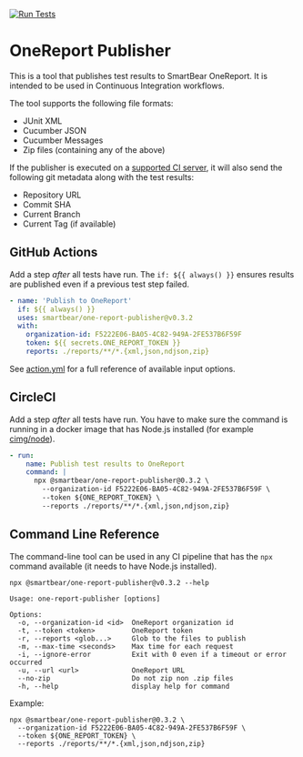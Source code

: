 [![Run Tests](https://github.com/SmartBear/one-report-publisher/actions/workflows/test.yaml/badge.svg)](https://github.com/SmartBear/one-report-publisher/actions/workflows/test.yaml)

# OneReport Publisher

This is a tool that publishes test results to SmartBear OneReport. It is intended to be used in Continuous Integration workflows.

The tool supports the following file formats:

- JUnit XML
- Cucumber JSON
- Cucumber Messages
- Zip files (containing any of the above)

If the publisher is executed on a [supported CI server](https://github.com/cucumber/ci-environment#supported-ci-servers),
it will also send the following git metadata along with the test results:

- Repository URL
- Commit SHA
- Current Branch
- Current Tag (if available)

## GitHub Actions

Add a step _after_ all tests have run. The `if: ${{ always() }}` ensures results are published even if a previous test
step failed.

```yml
- name: 'Publish to OneReport'
  if: ${{ always() }}
  uses: smartbear/one-report-publisher@v0.3.2
  with:
    organization-id: F5222E06-BA05-4C82-949A-2FE537B6F59F
    token: ${{ secrets.ONE_REPORT_TOKEN }}
    reports: ./reports/**/*.{xml,json,ndjson,zip}
```

See [action.yml](./action.yml) for a full reference of available input options.

## CircleCI

Add a step _after_ all tests have run. You have to make sure the command is running in a docker image that has Node.js
installed (for example [cimg/node](https://circleci.com/developer/images/image/cimg/node)).

```yml
- run:
    name: Publish test results to OneReport
    command: |
      npx @smartbear/one-report-publisher@0.3.2 \
        --organization-id F5222E06-BA05-4C82-949A-2FE537B6F59F \
        --token ${ONE_REPORT_TOKEN} \
        --reports ./reports/**/*.{xml,json,ndjson,zip}
```

## Command Line Reference

The command-line tool can be used in any CI pipeline that has the `npx` command available (it needs to have Node.js installed).

```
npx @smartbear/one-report-publisher@v0.3.2 --help

Usage: one-report-publisher [options]

Options:
  -o, --organization-id <id>  OneReport organization id
  -t, --token <token>         OneReport token
  -r, --reports <glob...>     Glob to the files to publish
  -m, --max-time <seconds>    Max time for each request
  -i, --ignore-error          Exit with 0 even if a timeout or error occurred
  -u, --url <url>             OneReport URL
  --no-zip                    Do not zip non .zip files
  -h, --help                  display help for command
```

Example:

```
npx @smartbear/one-report-publisher@0.3.2 \
  --organization-id F5222E06-BA05-4C82-949A-2FE537B6F59F \
  --token ${ONE_REPORT_TOKEN} \
  --reports ./reports/**/*.{xml,json,ndjson,zip}
```
